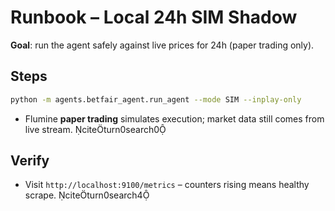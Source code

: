 
# Runbook – Local 24h SIM Shadow

**Goal**: run the agent safely against live prices for 24h (paper trading only).

## Steps
```bash
python -m agents.betfair_agent.run_agent --mode SIM --inplay-only
```
- Flumine **paper trading** simulates execution; market data still comes from live stream. citeturn0search0

## Verify
- Visit `http://localhost:9100/metrics` – counters rising means healthy scrape. citeturn0search4
